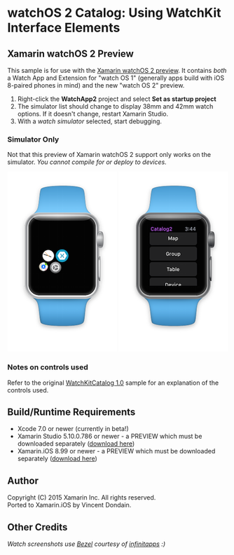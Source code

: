 watchOS 2 Catalog: Using WatchKit Interface Elements
==================================================
 
Xamarin watchOS 2 Preview
-------------------------

This sample is for use with the [Xamarin watchOS 2 preview](https://blog.xamarin.com/watchos-2-preview-and-updates/). It contains *both* a Watch App and Extension for "watch OS 1" (generally apps build with iOS 8-paired phones in mind) and the new "watch OS 2" preview.

1. Right-click the **WatchApp2** project and select **Set as startup project**
2. The simulator list should change to display 38mm and 42mm watch options. If it doesn't change, restart Xamarin Studio.
3. With a *watch simulator* selected, start debugging.


### Simulator Only

Not that this preview of Xamarin watchOS 2 support only works on the simulator. *You cannot compile for or deploy to devices.*

![](Screenshots/watchOS2-sml.png) ![](Screenshots/watchCatalog2-sml.png)

 
### Notes on controls used

Refer to the original [WatchKitCatalog 1.0](https://github.com/xamarin/monotouch-samples/tree/master/WatchKit/WatchKitCatalog) sample for an explanation of the controls used. 

Build/Runtime Requirements 
--------------------------

* Xcode 7.0 or newer (currently in beta!)
* Xamarin Studio 5.10.0.786 or newer - a PREVIEW which must be downloaded separately ([download here](http://forums.xamarin.com/discussion/50055/watchos-2-preview))
* Xamarin.iOS 8.99 or newer - a PREVIEW which must be downloaded separately ([download here](http://forums.xamarin.com/discussion/50055/watchos-2-preview))
 
Author 
------

Copyright (C) 2015 Xamarin Inc. All rights reserved.  
Ported to Xamarin.iOS by Vincent Dondain.


Other Credits
--------------
*Watch screenshots use [Bezel] courtesy of [infinitapps] :)*  

[Bezel]:http://infinitapps.com/bezel/
[infinitapps]:http://infinitapps.com/
